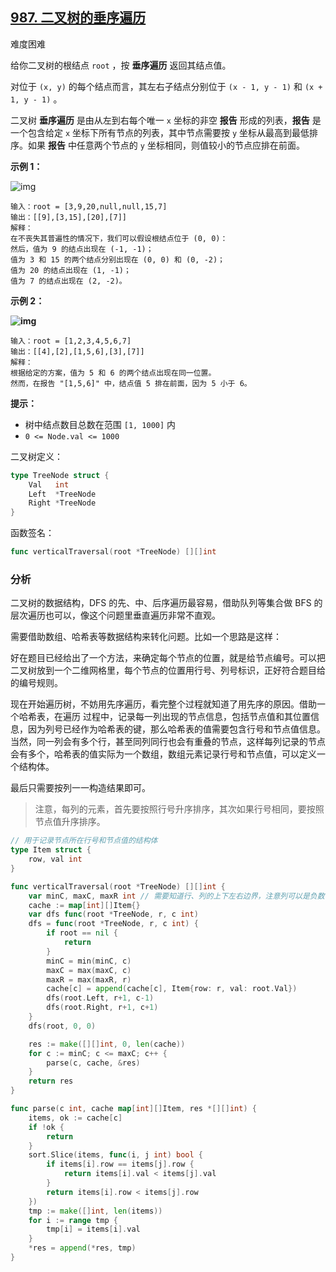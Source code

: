 ## [987. 二叉树的垂序遍历](https://leetcode-cn.com/problems/vertical-order-traversal-of-a-binary-tree/)

难度困难

给你二叉树的根结点 `root` ，按 **垂序遍历** 返回其结点值。

对位于 `(x, y)` 的每个结点而言，其左右子结点分别位于 `(x - 1, y - 1)` 和 `(x + 1, y - 1)` 。

二叉树 **垂序遍历** 是由从左到右每个唯一 `x` 坐标的非空 **报告** 形成的列表，**报告** 是一个包含给定 `x` 坐标下所有节点的列表，其中节点需要按 `y` 坐标从最高到最低排序。如果 **报告** 中任意两个节点的 `y` 坐标相同，则值较小的节点应排在前面。

 

**示例 1：**

![img](https://assets.leetcode-cn.com/aliyun-lc-upload/uploads/2019/02/02/1236_example_1.PNG)

```
输入：root = [3,9,20,null,null,15,7]
输出：[[9],[3,15],[20],[7]]
解释： 
在不丧失其普遍性的情况下，我们可以假设根结点位于 (0, 0)：
然后，值为 9 的结点出现在 (-1, -1)；
值为 3 和 15 的两个结点分别出现在 (0, 0) 和 (0, -2)；
值为 20 的结点出现在 (1, -1)；
值为 7 的结点出现在 (2, -2)。
```

**示例 2：**

**![img](https://assets.leetcode-cn.com/aliyun-lc-upload/uploads/2019/02/23/tree2.png)**

```
输入：root = [1,2,3,4,5,6,7]
输出：[[4],[2],[1,5,6],[3],[7]]
解释：
根据给定的方案，值为 5 和 6 的两个结点出现在同一位置。
然而，在报告 "[1,5,6]" 中，结点值 5 排在前面，因为 5 小于 6。
```

 

**提示：**

- 树中结点数目总数在范围 `[1, 1000]` 内
- `0 <= Node.val <= 1000`

二叉树定义：

```go
type TreeNode struct {
	Val   int
	Left  *TreeNode
	Right *TreeNode
}
```

函数签名：

```go
func verticalTraversal(root *TreeNode) [][]int
```

### 分析

二叉树的数据结构，DFS 的先、中、后序遍历最容易，借助队列等集合做 BFS 的层次遍历也可以，像这个问题里垂直遍历非常不直观。

需要借助数组、哈希表等数据结构来转化问题。比如一个思路是这样：

好在题目已经给出了一个方法，来确定每个节点的位置，就是给节点编号。可以把二叉树放到一个二维网格里，每个节点的位置用行号、列号标识，正好符合题目给的编号规则。

现在开始遍历树，不妨用先序遍历，看完整个过程就知道了用先序的原因。借助一个哈希表，在遍历 过程中，记录每一列出现的节点信息，包括节点值和其位置信息，因为列号已经作为哈希表的键，那么哈希表的值需要包含行号和节点值信息。当然，同一列会有多个行，甚至同列同行也会有重叠的节点，这样每列记录的节点会有多个，哈希表的值实际为一个数组，数组元素记录行号和节点值，可以定义一个结构体。

最后只需要按列一一构造结果即可。

> 注意，每列的元素，首先要按照行号升序排序，其次如果行号相同，要按照节点值升序排序。

```go
// 用于记录节点所在行号和节点值的结构体
type Item struct {
	row, val int
}

func verticalTraversal(root *TreeNode) [][]int {
	var minC, maxC, maxR int // 需要知道行、列的上下左右边界，注意列可以是负数，行从0开始
	cache := map[int][]Item{}
	var dfs func(root *TreeNode, r, c int)
	dfs = func(root *TreeNode, r, c int) {
		if root == nil {
			return
		}
		minC = min(minC, c)
		maxC = max(maxC, c)
		maxR = max(maxR, r)
		cache[c] = append(cache[c], Item{row: r, val: root.Val})
		dfs(root.Left, r+1, c-1)
		dfs(root.Right, r+1, c+1)
	}
	dfs(root, 0, 0)

	res := make([][]int, 0, len(cache))
	for c := minC; c <= maxC; c++ {
		parse(c, cache, &res)
	}
	return res
}

func parse(c int, cache map[int][]Item, res *[][]int) {
	items, ok := cache[c]
	if !ok {
		return
	}
	sort.Slice(items, func(i, j int) bool {
		if items[i].row == items[j].row {
			return items[i].val < items[j].val
		}
		return items[i].row < items[j].row
	})
	tmp := make([]int, len(items))
	for i := range tmp {
		tmp[i] = items[i].val
	}
	*res = append(*res, tmp)
}
```

